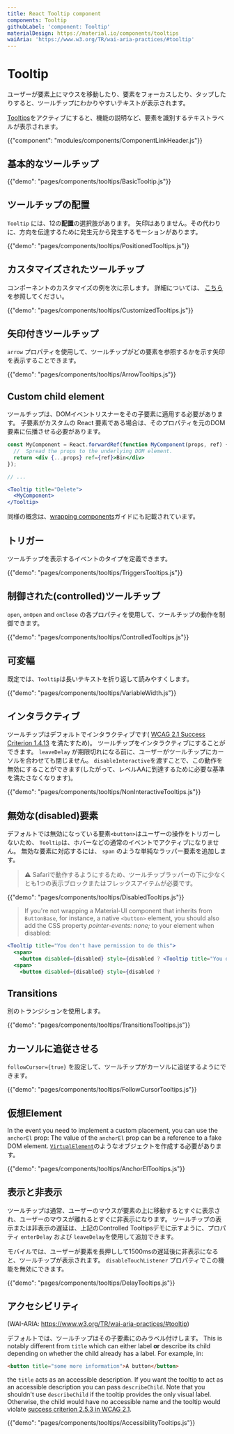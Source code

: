 ```yaml
---
title: React Tooltip component
components: Tooltip
githubLabel: 'component: Tooltip'
materialDesign: https://material.io/components/tooltips
waiAria: 'https://www.w3.org/TR/wai-aria-practices/#tooltip'
---
```


# Tooltip

<p class="description">ユーザーが要素上にマウスを移動したり、要素をフォーカスしたり、タップしたりすると、ツールチップにわかりやすいテキストが表示されます。</p>

[Tooltips](https://material.io/design/components/tooltips.html)をアクティブにすると、機能の説明など、要素を識別するテキストラベルが表示されます。

{{"component": "modules/components/ComponentLinkHeader.js"}}

## 基本的なツールチップ

{{"demo": "pages/components/tooltips/BasicTooltip.js"}}

## ツールチップの配置

`Tooltip` には、12の**配置**の選択肢があります。 矢印はありません。その代わりに、方向を伝達するために発生元から発生するモーションがあります。

{{"demo": "pages/components/tooltips/PositionedTooltips.js"}}

## カスタマイズされたツールチップ

コンポーネントのカスタマイズの例を次に示します。 詳細については、 [こちら](/customization/how-to-customize/)を参照してください。

{{"demo": "pages/components/tooltips/CustomizedTooltips.js"}}

## 矢印付きツールチップ

`arrow` プロパティを使用して、ツールチップがどの要素を参照するかを示す矢印を表示することできます。

{{"demo": "pages/components/tooltips/ArrowTooltips.js"}}

## Custom child element

ツールチップは、DOMイベントリスナーをその子要素に適用する必要があります。 子要素がカスタムの React 要素である場合は、そのプロパティを元のDOM要素に伝播させる必要があります。

```jsx
const MyComponent = React.forwardRef(function MyComponent(props, ref) {
  //  Spread the props to the underlying DOM element.
  return <div {...props} ref={ref}>Bin</div>
});

// ...

<Tooltip title="Delete">
  <MyComponent>
</Tooltip>
```

同様の概念は、[wrapping components](/guides/composition/#wrapping-components)ガイドにも記載されています。

## トリガー

ツールチップを表示するイベントのタイプを定義できます。

{{"demo": "pages/components/tooltips/TriggersTooltips.js"}}

## 制御された(controlled)ツールチップ

`open`, `onOpen` and `onClose` の各プロパティを使用して、ツールチップの動作を制御できます。

{{"demo": "pages/components/tooltips/ControlledTooltips.js"}}

## 可変幅

既定では、`Tooltip`は長いテキストを折り返して読みやすくします。

{{"demo": "pages/components/tooltips/VariableWidth.js"}}

## インタラクティブ

ツールチップはデフォルトでインタラクティブです( [WCAG 2.1 Success Criterion 1.4.13](https://www.w3.org/TR/WCAG21/#content-on-hover-or-focus) を満たすため)。 ツールチップをインタラクティブにすることができます。 `leaveDelay` が期限切れになる前に、ユーザーがツールチップにカーソルを合わせても閉じません。 `disableInteractive`を渡すことで、この動作を無効にすることができます(したがって、レベルAAに到達するために必要な基準を満たさなくなります)。

{{"demo": "pages/components/tooltips/NonInteractiveTooltips.js"}}

## 無効な(disabled)要素

デフォルトでは無効になっている要素`<button>`はユーザーの操作をトリガーしないため、 `Tooltip`は、ホバーなどの通常のイベントでアクティブになりません。 無効な要素に対応するには、 `span` のような単純なラッパー要素を追加します。

> ⚠️ Safariで動作するようにするため、ツールチップラッパーの下に少なくとも1つの表示ブロックまたはフレックスアイテムが必要です。

{{"demo": "pages/components/tooltips/DisabledTooltips.js"}}

> If you're not wrapping a Material-UI component that inherits from `ButtonBase`, for instance, a native `<button>` element, you should also add the CSS property *pointer-events: none;* to your element when disabled:

```jsx
<Tooltip title="You don't have permission to do this">
  <span>
    <button disabled={disabled} style={disabled ? <Tooltip title="You don't have permission to do this">
  <span>
    <button disabled={disabled} style={disabled ?
```

## Transitions

別のトランジションを使用します。

{{"demo": "pages/components/tooltips/TransitionsTooltips.js"}}

## カーソルに追従させる

`followCursor={true}` を設定して、ツールチップがカーソルに追従するようにできます。

{{"demo": "pages/components/tooltips/FollowCursorTooltips.js"}}

## 仮想Element

In the event you need to implement a custom placement, you can use the `anchorEl` prop: The value of the `anchorEl` prop can be a reference to a fake DOM element. [`VirtualElement`](https://popper.js.org/docs/v2/virtual-elements/)のようなオブジェクトを作成する必要があります。

{{"demo": "pages/components/tooltips/AnchorElTooltips.js"}}

## 表示と非表示

ツールチップは通常、ユーザーのマウスが要素の上に移動するとすぐに表示され、ユーザーのマウスが離れるとすぐに非表示になります。 ツールチップの表示または非表示の遅延は、上記のControlled Tooltipsデモに示すように、プロパティ `enterDelay` および `leaveDelay`を使用して追加できます。

モバイルでは、ユーザーが要素を長押しして1500msの遅延後に非表示になると、ツールチップが表示されます。 `disableTouchListener` プロパティでこの機能を無効にできます。

{{"demo": "pages/components/tooltips/DelayTooltips.js"}}

## アクセシビリティ

(WAI-ARIA: https://www.w3.org/TR/wai-aria-practices/#tooltip)

デフォルトでは、ツールチップはその子要素にのみラベル付けします。 This is notably different from `title` which can either label **or** describe its child depending on whether the child already has a label. For example, in:

```html
<button title="some more information">A button</button>
```

the `title` acts as an accessible description. If you want the tooltip to act as an accessible description you can pass `describeChild`. Note that you shouldn't use `describeChild` if the tooltip provides the only visual label. Otherwise, the child would have no accessible name and the tooltip would violate [success criterion 2.5.3 in WCAG 2.1](https://www.w3.org/WAI/WCAG21/Understanding/label-in-name.html).

{{"demo": "pages/components/tooltips/AccessibilityTooltips.js"}}
